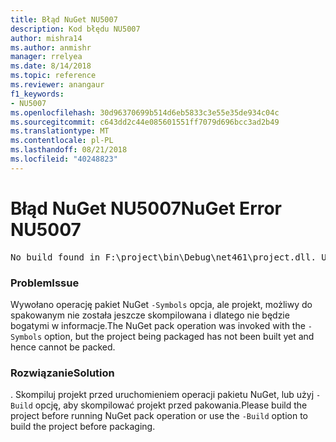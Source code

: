 ```yaml
---
title: Błąd NuGet NU5007
description: Kod błędu NU5007
author: mishra14
ms.author: anmishr
manager: rrelyea
ms.date: 8/14/2018
ms.topic: reference
ms.reviewer: anangaur
f1_keywords:
- NU5007
ms.openlocfilehash: 30d96370699b514d6eb5833c3e55e35de934c04c
ms.sourcegitcommit: c643dd2c44e085601551ff7079d696bcc3ad2b49
ms.translationtype: MT
ms.contentlocale: pl-PL
ms.lasthandoff: 08/21/2018
ms.locfileid: "40248823"
---
```

# <a name="nuget-error-nu5007"></a><span data-ttu-id="d8581-103">Błąd NuGet NU5007</span><span class="sxs-lookup"><span data-stu-id="d8581-103">NuGet Error NU5007</span></span>
<pre>No build found in F:\project\bin\Debug\net461\project.dll. Use the -Build option or build the project.</pre>

### <a name="issue"></a><span data-ttu-id="d8581-104">Problem</span><span class="sxs-lookup"><span data-stu-id="d8581-104">Issue</span></span>

<span data-ttu-id="d8581-105">Wywołano operację pakiet NuGet `-Symbols` opcja, ale projekt, możliwy do spakowanym nie została jeszcze skompilowana i dlatego nie będzie bogatymi w informacje.</span><span class="sxs-lookup"><span data-stu-id="d8581-105">The NuGet pack operation was invoked with the `-Symbols` option, but the project being packaged has not been built yet and hence cannot be packed.</span></span>


### <a name="solution"></a><span data-ttu-id="d8581-106">Rozwiązanie</span><span class="sxs-lookup"><span data-stu-id="d8581-106">Solution</span></span>

<span data-ttu-id="d8581-107">. Skompiluj projekt przed uruchomieniem operacji pakietu NuGet, lub użyj `-Build` opcję, aby skompilować projekt przed pakowania.</span><span class="sxs-lookup"><span data-stu-id="d8581-107">Please build the project before running NuGet pack operation or use the `-Build` option to build the project before packaging.</span></span>

